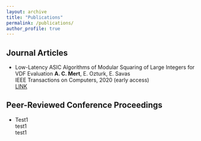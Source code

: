 ```yaml
---
layout: archive
title: "Publications"
permalink: /publications/
author_profile: true
---
```


## Journal Articles  

* Low-Latency ASIC Algorithms of Modular Squaring of Large Integers for VDF Evaluation 
  <b>A. C. Mert</b>, E. Ozturk, E. Savas   
  <it>IEEE Transactions on Computers, 2020 (early access)</it>  
  <a href="https://ieeexplore.ieee.org/document/9289016">LINK</a> 


## Peer-Reviewed Conference Proceedings


* Test1  
   test1  
   test1  


